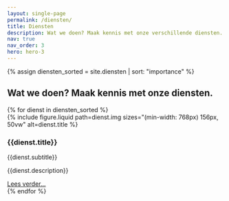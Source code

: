 ```yaml
---
layout: single-page
permalink: /diensten/
title: Diensten
description: Wat we doen? Maak kennis met onze verschillende diensten.
nav: true
nav_order: 3
hero: hero-3
---
```


{% assign diensten_sorted = site.diensten | sort: "importance" %}

<section>
  <div class="container pt-5 pb-5">
    <div class="row">
      <div class="col-md-12">
        <h2>Wat we doen? Maak kennis met onze diensten.</h2>
      </div>
    </div>
    {% for dienst in diensten_sorted %}
        <div class="row mt-5">
            <div class="col-md-6">
                {% include figure.liquid path=dienst.img sizes="(min-width: 768px) 156px, 50vw" alt=dienst.title %}
            </div>
            <div class="col-md-6">
                <h3 >{{dienst.title}}</h3>
                <div class="dienst-sub ">{{dienst.subtitle}}</div>
                <p >{{dienst.description}}</p>
                <a href="{{dienst.url}}" class="btn btn-outline-black btn-sm" role="button" aria-pressed="true" alt="Ontdek meer over {{dienst.title}}">Lees verder...</a>
            </div>
        </div>
    {% endfor %}
  </div>
</section>
